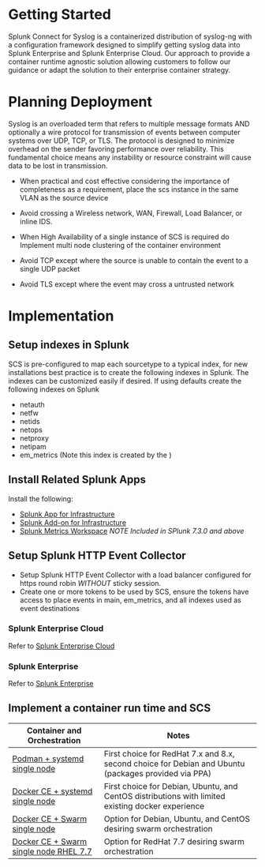 # Getting Started

Splunk Connect for Syslog is a containerized distribution of syslog-ng with a configuration framework
designed to simplify getting syslog data into Splunk Enterprise and Splunk Enterprise Cloud. Our approach
to provide a container runtime agnostic solution allowing customers to follow our guidance or adapt the solution
to their enterprise container strategy.


# Planning Deployment

Syslog is an overloaded term that refers to multiple message formats AND optionally a wire protocol for
transmission of events between computer systems over UDP, TCP, or TLS. The protocol is designed to minimize
overhead on the sender favoring performance over reliability. This fundamental choice means any instability
or resource constraint will cause data to be lost in transmission.

* When practical and cost effective considering the importance of completeness as a requirement, place the scs
instance in the same VLAN as the source device

* Avoid crossing a Wireless network, WAN, Firewall, Load Balancer, or inline IDS.
* When High Availability of a single instance of SCS is required do Implement multi node clustering of the container 
environment
* Avoid TCP except where the source is unable to contain the event to a single UDP packet
* Avoid TLS except where the event may cross a untrusted network


# Implementation

## Setup indexes in Splunk

SCS is pre-configured to map each sourcetype to a typical index, for new installations best practice is to create the following
indexes in Splunk. The indexes can be customized easily if desired. If using defaults create the following indexes on Splunk

* netauth
* netfw
* netids
* netops
* netproxy
* netipam
* em_metrics (Note this index is created by the )

## Install Related Splunk Apps

Install the following:

* [Splunk App for Infrastructure](https://splunkbase.splunk.com/app/3975/)
* [Splunk Add-on for Infrastructure](https://splunkbase.splunk.com/app/4217/)
* [Splunk Metrics Workspace](https://splunkbase.splunk.com/app/4192/) *NOTE Included in SPlunk 7.3.0 and above* 

## Setup Splunk HTTP Event Collector

- Setup Splunk HTTP Event Collector with a load balancer configured for https round robin *WITHOUT* sticky session.
- Create one or more tokens to be used by SCS, ensure the tokens have access to place events in main, em_metrics, and all indexes used as event destinations
 
### Splunk Enterprise Cloud

Refer to [Splunk Enterprise Cloud](http://docs.splunk.com/Documentation/Splunk/7.3.1/Data/UsetheHTTPEventCollector#Configure_HTTP_Event_Collector_on_managed_Splunk_Cloud)

### Splunk Enterprise

Refer to [Splunk Enterprise](http://dev.splunk.com/view/event-collector/SP-CAAAE6Q)

## Implement a container run time and SCS

| Container and Orchestration | Notes |
|-----------------------------|-------|
| [Podman + systemd single node](gettingstarted/podman-systemd-general.md) | First choice for RedHat 7.x and 8.x, second choice for Debian and Ubuntu (packages provided via PPA) |
| [Docker CE + systemd single node](gettingstarted/docker-systemd-general.md) | First choice for Debian, Ubuntu, and CentOS distributions with limited existing docker experience |
| [Docker CE + Swarm single node](gettingstarted/docker-swarm-general.md) | Option for Debian, Ubuntu, and CentOS  desiring swarm orchestration |
| [Docker CE + Swarm single node RHEL 7.7](gettingstarted/docker-swarm-rhel7.md) | Option for RedHat 7.7 desiring swarm orchestration |

